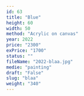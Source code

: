 ```yaml
---
id: 63
title: "Blue"
height: 60
width: 50
method: "Acrylic on canvas"
year: 2022
price: "2300"
exPrice: "1700"
status: ""
fileName: "2022-blaa.jpg"
medie: "painting"
draft: "False"
slug: "blaa"
weight: "340"
---
```

